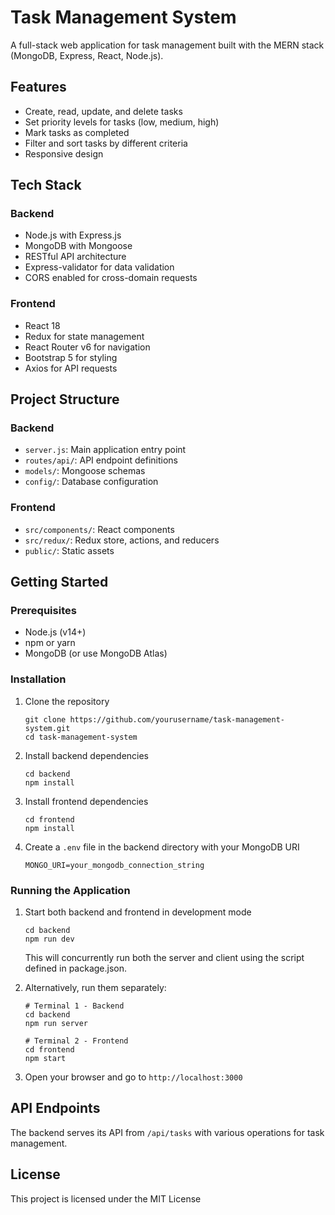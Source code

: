 # Task Management System

A full-stack web application for task management built with the MERN stack (MongoDB, Express, React, Node.js).

## Features

- Create, read, update, and delete tasks
- Set priority levels for tasks (low, medium, high)
- Mark tasks as completed
- Filter and sort tasks by different criteria
- Responsive design

## Tech Stack

### Backend
- Node.js with Express.js
- MongoDB with Mongoose
- RESTful API architecture
- Express-validator for data validation
- CORS enabled for cross-domain requests

### Frontend
- React 18
- Redux for state management
- React Router v6 for navigation
- Bootstrap 5 for styling
- Axios for API requests

## Project Structure

### Backend
- `server.js`: Main application entry point
- `routes/api/`: API endpoint definitions
- `models/`: Mongoose schemas
- `config/`: Database configuration

### Frontend
- `src/components/`: React components
- `src/redux/`: Redux store, actions, and reducers
- `public/`: Static assets

## Getting Started

### Prerequisites

- Node.js (v14+)
- npm or yarn
- MongoDB (or use MongoDB Atlas)

### Installation

1. Clone the repository
   ```
   git clone https://github.com/yourusername/task-management-system.git
   cd task-management-system
   ```

2. Install backend dependencies
   ```
   cd backend
   npm install
   ```

3. Install frontend dependencies
   ```
   cd frontend
   npm install
   ```

4. Create a `.env` file in the backend directory with your MongoDB URI
   ```
   MONGO_URI=your_mongodb_connection_string
   ```

### Running the Application

1. Start both backend and frontend in development mode
   ```
   cd backend
   npm run dev
   ```

   This will concurrently run both the server and client using the script defined in package.json.

2. Alternatively, run them separately:
   ```
   # Terminal 1 - Backend
   cd backend
   npm run server
   
   # Terminal 2 - Frontend
   cd frontend
   npm start
   ```

3. Open your browser and go to `http://localhost:3000`

## API Endpoints

The backend serves its API from `/api/tasks` with various operations for task management.

## License

This project is licensed under the MIT License